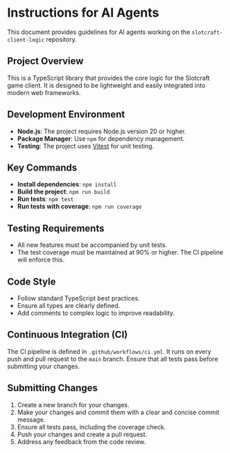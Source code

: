 # Instructions for AI Agents

This document provides guidelines for AI agents working on the `slotcraft-client-logic` repository.

## Project Overview

This is a TypeScript library that provides the core logic for the Slotcraft game client. It is designed to be lightweight and easily integrated into modern web frameworks.

## Development Environment

- **Node.js**: The project requires Node.js version 20 or higher.
- **Package Manager**: Use `npm` for dependency management.
- **Testing**: The project uses [Vitest](https://vitest.dev/) for unit testing.

## Key Commands

- **Install dependencies**: `npm install`
- **Build the project**: `npm run build`
- **Run tests**: `npm test`
- **Run tests with coverage**: `npm run coverage`

## Testing Requirements

- All new features must be accompanied by unit tests.
- The test coverage must be maintained at 90% or higher. The CI pipeline will enforce this.

## Code Style

- Follow standard TypeScript best practices.
- Ensure all types are clearly defined.
- Add comments to complex logic to improve readability.

## Continuous Integration (CI)

The CI pipeline is defined in `.github/workflows/ci.yml`. It runs on every push and pull request to the `main` branch. Ensure that all tests pass before submitting your changes.

## Submitting Changes

1.  Create a new branch for your changes.
2.  Make your changes and commit them with a clear and concise commit message.
3.  Ensure all tests pass, including the coverage check.
4.  Push your changes and create a pull request.
5.  Address any feedback from the code review.
